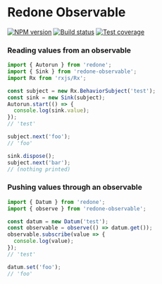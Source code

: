 # Redone Observable

[![NPM version][npm-image]][npm-url]
[![Build status][travis-image]][travis-url]
[![Test coverage][codecov-image]][codecov-url]

### Reading values from an observable
```js
import { Autorun } from 'redone';
import { Sink } from 'redone-observable';
import Rx from 'rxjs/Rx';

const subject = new Rx.BehaviorSubject('test');
const sink = new Sink(subject);
Autorun.start(() => {
  console.log(sink.value);
});
// 'test'

subject.next('foo');
// 'foo'

sink.dispose();
subject.next('bar');
// (nothing printed)
```

### Pushing values through an observable
```js
import { Datum } from 'redone';
import { observe } from 'redone-observable';

const datum = new Datum('test');
const observable = observe(() => datum.get());
observable.subscribe(value => {
  console.log(value);
});
// 'test'

datum.set('foo');
// 'foo'
```

[npm-image]: https://img.shields.io/npm/v/redone-observable.svg?style=flat-square
[npm-url]: https://www.npmjs.com/package/redone-observable
[travis-image]: https://img.shields.io/travis/stephenbunch/redone-observable.svg?style=flat-square
[travis-url]: https://travis-ci.org/stephenbunch/redone-observable
[codecov-image]: https://img.shields.io/codecov/c/github/stephenbunch/redone-observable.svg?style=flat-square
[codecov-url]: https://codecov.io/github/stephenbunch/redone-observable
